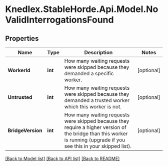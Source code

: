 # Knedlex.StableHorde.Api.Model.NoValidInterrogationsFound

## Properties

Name | Type | Description | Notes
------------ | ------------- | ------------- | -------------
**WorkerId** | **int** | How many waiting requests were skipped because they demanded a specific worker. | [optional] 
**Untrusted** | **int** | How many waiting requests were skipped because they demanded a trusted worker which this worker is not. | [optional] 
**BridgeVersion** | **int** | How many waiting requests were skipped because they require a higher version of the bridge than this worker is running (upgrade if you see this in your skipped list). | [optional] 

[[Back to Model list]](../README.md#documentation-for-models) [[Back to API list]](../README.md#documentation-for-api-endpoints) [[Back to README]](../README.md)

